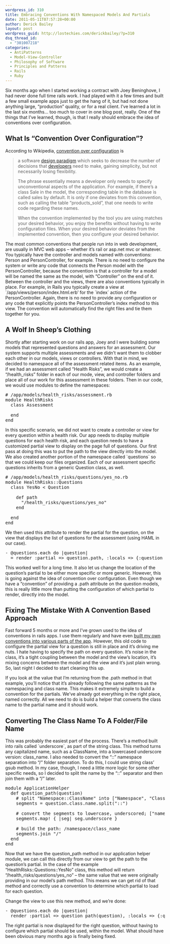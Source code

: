 ```yaml
---
wordpress_id: 310
title: Embracing Conventions With Namespaced Models And Partials
date: 2011-05-11T07:57:28+00:00
author: Derick Bailey
layout: post
wordpress_guid: http://lostechies.com/derickbailey/?p=310
dsq_thread_id:
  - "301007218"
categories:
  - AntiPatterns
  - Model-View-Controller
  - Philosophy of Software
  - Principles and Patterns
  - Rails
  - Ruby
---
```

Six months ago when I started working a contract with Joey Beninghove, I had never done full time rails work. I had played with it a few times and built a few small example apps just to get the hang of it, but had not done anything large, &#8220;production&#8221; quality, or for a real client. I&#8217;ve learned a lot in the last six months&#8230; too much to cover in one blog post, really. One of the things that I&#8217;ve learned, though, is that I really should embrace the idea of conventions over configuration.

 

## What Is &#8220;Convention Over Configuration&#8221;?

According to Wikipedia, [convention over configuration](http://en.wikipedia.org/wiki/Convention_over_configuration) is

> a software [design paradigm](http://en.wikipedia.org/wiki/Design_paradigm "Design paradigm") which seeks to decrease the number of decisions that [developers](http://en.wikipedia.org/wiki/Software_developer "Software developer") need to make, gaining simplicity, but not necessarily losing flexibility.
> 
> The phrase essentially means a developer only needs to specify unconventional aspects of the application. For example, if there&#8217;s a class Sale in the model, the corresponding table in the database is called sales by default. It is only if one deviates from this convention, such as calling the table &#8220;products_sold&#8221;, that one needs to write code regarding these names.
> 
> When the convention implemented by the tool you are using matches your desired behavior, you enjoy the benefits without having to write configuration files. When your desired behavior deviates from the implemented convention, then you configure your desired behavior.

The most common conventions that people run into in web development, are usually in MVC web apps &#8211; whether it&#8217;s rail or asp.net mvc or whatever. You typically have the controller and models named with conventions: Person and PersonController, for example. There is no need to configure the system or write any code that connects the Person model with the PersonController, because the convention is that a controller for a model will be named the same as the model, with &#8220;Controller&#8221; on the end of it. Between the controller and the views, there are also conventions typically in place. For example, in Rails you typically create a view at \`/app/views/person/index.html.erb&#8217; for the \`index\` action of the PersonController. Again, there is no need to provide any configuration or any code that explicitly points the PersonController&#8217;s index method to this view. The convention will automatically find the right files and tie them together for you.

 

## A Wolf In Sheep&#8217;s Clothing

Shortly after starting work on our rails app, Joey and I were building some models that represented questions and answers for an assessment. Our system supports multiple assessments and we didn&#8217;t want them to clobber each other in our models, views or controllers. With that in mind, we decided to namespace all of the assessment related items. As an example, if we had an assessment called &#8220;Health Risks&#8221;, we would create a &#8220;/health_risks&#8221; folder in each of our mode, view, and controller folders and place all of our work for this assessment in these folders. Then in our code, we would use modules to define the namespaces:

<pre># /app/models/health_risks/assessment.rb
module HealthRisks
  class Assessment

  end
end
</pre>

 

In this specific scenario, we did not want to create a controller or view for every question within a health risk. Our app needs to display multiple questions for each health risk, and each question needs to have a customized partial view to display on the page full of questions. Our first pass at doing this was to put the path to the view directly into the model. We also created another portion of the namespace called \`questions\` so that we could keep our files organized. Each of our assessment specific questions inherits from a generic Question class, as well.

<pre># /app/models/health_risks/questions/yes_no.rb
module HealthRisks::Questions
  class YesNo &lt; Question

    def path
      "/health_risks/questions/yes_no"
    end

  end
end
</pre>

 

We then used this attribute to render the partial for the question, on the view that displays the list of questions for the assessment (using HAML in our case).

<pre>- @questions.each do |question|
  = render :partial =&gt; question.path, :locals =&gt; {:question =&gt; question}
</pre>

 

This worked well for a long time. It also let us change the location of the question&#8217;s partial to be either more specific or more generic. However, this is going against the idea of convention over configuration. Even though we have a &#8220;convention&#8221; of providing a .path attribute on the question models, this is really little more than putting the configuration of which partial to render, directly into the model.

 

## Fixing The Mistake With A Convention Based Approach

Fast forward 5 months or more and I&#8217;ve grown used to the idea of conventions in rails apps. I use them regularly and have even [built my own conventions into various parts of the app](https://lostechies.com/derickbailey/2011/04/12/cleaning-up-rails-helper-methods-with-a-helper-class-good-idea-bad-idea-or-meh/). However, this old code to configure the partial view for a question is still in place and it&#8217;s driving me nuts. I hate having to specify the path on every question. It&#8217;s noise in the class, it&#8217;s a tight coupling between the model and the view&#8217;s location, it&#8217;s mixing concerns between the model and the view and it&#8217;s just plain wrong. So, last night I decided to start cleaning this up.

If you look at the value that I&#8217;m returning from the .path method in that example, you&#8217;ll notice that it&#8217;s already following the same patterns as the namespacing and class name. This makes it extremely simple to build a convention for the partials. We&#8217;ve already got everything in the right place, named correctly. All we need to do is build a helper that converts the class name to the partial name and it should work.

 

## Converting The Class Name To A Folder/File Name

This was probably the easiest part of the process. There&#8217;s a method built into rails called \`underscore\`, as part of the string class. This method turns any capitalized name, such as a ClassName, into a lowercased underscore version: class_name. I also needed to convert the &#8220;::&#8221; namespace separation into &#8220;/&#8221; folder separation. To do this, I could use string class&#8217; gsub method. In my case, though, I need a little more logic for some other specific needs, so I decided to split the name by the &#8220;::&#8221; separator and then join them with a &#8220;/&#8221; later.

<pre>module ApplicationHelper
  def question_path(question)
    # split "Namespace::ClassName" into ["Namespace", "ClassName"]
    segments = question.class.name.split("::")

    # convert the segments to lowercase, underscored; ["namespace", "class_name"]
    segments.map! { |seg| seg.underscore }

    # build the path: /namespace/class_name
    segments.join "/"
  end
end
</pre>

 

Now that we have the question\_path method in our application helper module, we can call this directly from our view to get the path to the question&#8217;s partial. In the case of the example &#8220;HealthRisks::Questions::YesNo&#8221; class, this method will return &#8220;/health\_risks/questions/yes_no&#8221; &#8211; the same value that we were originally providing in our model&#8217;s path method. This means we can get rid of that method and correctly use a convention to determine which partial to load for each question.

Change the view to use this new method, and we&#8217;re done:

<pre>- @questions.each do |question|
  render :partial =&gt; question_path(question), :locals =&gt; {:question =&gt; question}
</pre>

 

The right partial is now displayed for the right question, without having to configure which partial should be used, within the model. What should have been obvious many months ago is finally being fixed.